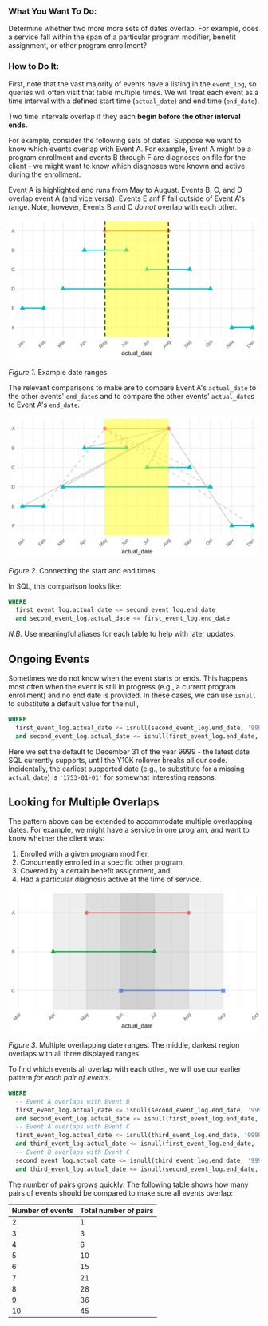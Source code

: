 ### What You Want To Do:
Determine whether two more more sets of dates overlap. For example, does a service fall within the span of a particular program modifier, benefit assignment, or other program enrollment?

### How to Do It:
First, note that the vast majority of events have a listing in the `event_log`, so queries will often visit that table multiple times. We will treat each event as a time interval with a defined start time (`actual_date`) and end time (`end_date`).

Two time intervals overlap if they each **begin before the other interval ends.**

For example, consider the following sets of dates. Suppose we want to know which events overlap with Event A. For example, Event A might be a program enrollment and events B through F are diagnoses on file for the client - we might want to know which diagnoses were known and active during the enrollment. 

Event A is highlighted and runs from May to August. Events B, C, and D overlap event A (and vice versa). Events E anf F fall outside of Event A's range. Note, however, Events B and C *do not* overlap with each other.

![A set of date ranges](/How-To%20Guides/assets/images/Date%20Intervals%201.svg "A set of date ranges. The time covered by one event is highlighted, and some ranges overlap this interval.")

*Figure 1.* Example date ranges. 

The relevant comparisons to make are to compare Event A's `actual_date` to the other events' `end_date`s and to compare the other events' `actual_date`s to Event A's `end_date`.

![A set of date ranges with reference lines for comparisons.](/How-To%20Guides/assets/images/Date%20Intervals%203.svg "A set of date ranges. Dashed lines connect Event A's actual date to other events' end dates and solid lines connect Event A's end date to other events' actual dates.")

*Figure 2.* Connecting the start and end times.

In SQL, this comparison looks like:

```sql
WHERE
  first_event_log.actual_date <= second_event_log.end_date
  and second_event_log.actual_date <= first_event_log.end_date 
```
*N.B.* Use meaningful aliases for each table to help with later updates.

## Ongoing Events

Sometimes we do not know when the event starts or ends. This happens most often when the event is still in progress (e.g., a current program enrollment) and no end date is provided. In these cases, we can use `isnull` to substitute a default value for the null,

```sql
WHERE
  first_event_log.actual_date <= isnull(second_event_log.end_date, '9999-12-31')
  and second_event_log.actual_date <= isnull(first_event_log.end_date, '9999-12-31')
```

Here we set the default to December 31 of the year 9999 - the latest date SQL currently supports, until the Y10K rollover breaks all our code. Incidentally, the earliest supported date (e.g., to substitute for a missing `actual_date`) is `'1753-01-01'` for somewhat interesting reasons.

## Looking for Multiple Overlaps

The pattern above can be extended to accommodate multiple overlapping dates. For example, we might have a service in one program, and want to know whether the client was:

1. Enrolled with a given program modifier,
2. Concurrently enrolled in a specific other program,
3. Covered by a certain benefit assignment, and
4. Had a particular diagnosis active at the time of service.

![Multiple overlapping date ranges.](/How-To%20Guides/assets/images/Date%20Intervals%202.svg "A set of date ranges. The darkest region in the center overlaps with all three ranges.")

*Figure 3.* Multiple overlapping date ranges. The middle, darkest region overlaps with all three displayed ranges.

To find which events all overlap with each other, we will use our earlier pattern *for each pair of events.*

```sql
WHERE
  -- Event A overlaps with Event B
  first_event_log.actual_date <= isnull(second_event_log.end_date, '9999-12-31')
  and second_event_log.actual_date <= isnull(first_event_log.end_date, '9999-12-31') 
  -- Event A overlaps with Event C
  first_event_log.actual_date <= isnull(third_event_log.end_date, '9999-12-31')
  and third_event_log.actual_date <= isnull(first_event_log.end_date, '9999-12-31') 
  -- Event B overlaps with Event C
  second_event_log.actual_date <= isnull(third_event_log.end_date, '9999-12-31')
  and third_event_log.actual_date <= isnull(second_event_log.end_date, '9999-12-31')
```

The number of pairs grows quickly. The following table shows how many pairs of events should be compared to make sure all events overlap:

|Number of events|Total number of pairs|
|---|---|
|2|1|
|3|3|
|4|6|
|5|10|
|6|15|
|7|21|
|8|28|
|9|36|
|10|45|
